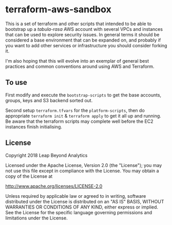 # terraform-aws-sandbox

This is a set of terraform and other scripts that intended to be able to bootstrap up a _tabula-rasa_ AWS account
with several VPCs and instances that can be used to explore security issues. In general terms it should be considered
a base environment that can be expanded on, and probably if you want to add other services or infrastructure you should
consider forking it.

I'm also hoping that this will evolve into an exemplar of general best practices and common conventions around using
AWS and Terraform.

## To use
First modify and execute the `bootstrap-scripts` to get the base accounts, groups, keys and S3 backend sorted out.

Second setup `terraform.tfvars` for the `platform-scripts`, then do appropriate `terraform init` & `terraform apply` to get it all up and running. Be aware that the terraform scripts may complete well before the EC2 instances finish initialising.

## License
Copyright 2018 Leap Beyond Analytics

Licensed under the Apache License, Version 2.0 (the "License");
you may not use this file except in compliance with the License.
You may obtain a copy of the License at

  http://www.apache.org/licenses/LICENSE-2.0

Unless required by applicable law or agreed to in writing, software
distributed under the License is distributed on an "AS IS" BASIS,
WITHOUT WARRANTIES OR CONDITIONS OF ANY KIND, either express or implied.
See the License for the specific language governing permissions and
limitations under the License.

